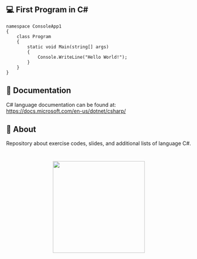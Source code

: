 ## :computer: First Program in C#

```
namespace ConsoleApp1
{
    class Program
    {
        static void Main(string[] args)
        {
            Console.WriteLine("Hello World!");
        }
    }
}
```


## 🤔  Documentation
C# language documentation can be found at: https://docs.microsoft.com/en-us/dotnet/csharp/

## :memo: About
Repository about exercise codes, slides, and additional lists of language C#.

<h1 align="center">
    <img src="https://i.imgur.com/G2Vv85P.png" width="250px" />
</h1>
